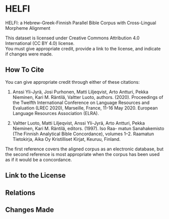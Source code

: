 # HELFI
HELFI: a Hebrew-Greek-Finnish Parallel Bible Corpus with Cross-Lingual Morpheme Alignment

This dataset is licensed under Creative Commons Attribution 4.0 International (CC BY 4.0) license.  
You must give appropriate credit, provide a link to the license, and indicate if changes were made. 

## How To Cite

You can give appropriate credit through either of these citations:

1. Anssi Yli-Jyrä, Josi Purhonen, Matti Liljeqvist, Arto Antturi, Pekka Nieminen, Kari M. Räntilä, Valtter Luoto, authors. (2020).  Proceedings of the Twelfth International Conference on Language Resources and Evaluation (LREC 2020), Marseille, France, 11-16 May 2020. European Language Resources Association (ELRA).

1. Valtter Luoto, Matti Liljeqvist, Anssi Yli-Jyrä, Arto Antturi, Pekka Nieminen, Kari M. Räntilä, editors. (1997). Iso Raa- matun Sanahakemisto (The Finnish Analytical Bible Concordance), volumes 1–2. Raamatun Tietokirja, Aika Oy Kristilliset Kirjat, Keuruu, Finland.

The first reference covers the aligned corpus as an electronic database, but the second reference is most appropriate when the corpus has been used as if it would be a concordance.

## Link to the License

## Relations

## Changes Made 

